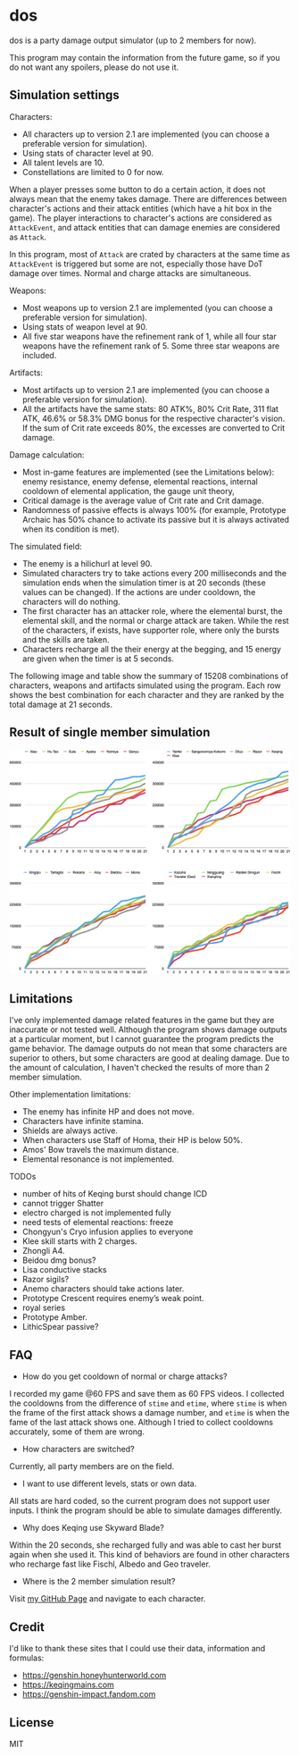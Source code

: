 # dos

dos is a party damage output simulator (up to 2 members for now).

This program may contain the information from the future game, so if you do not want any spoilers, please do not use it.

## Simulation settings

Characters:

- All characters up to version 2.1 are implemented (you can choose a preferable version for simulation).
- Using stats of character level at 90.
- All talent levels are 10.
- Constellations are limited to 0 for now.

When a player presses some button to do a certain action, it does not always mean that the enemy takes damage. There are differences between character's actions and their attack entities (which have a hit box in the game). The player interactions to character's actions are considered as `AttackEvent`, and attack entities that can damage enemies are considered as `Attack`.

In this program, most of `Attack` are crated by characters at the same time as `AttackEvent` is triggered but some are not, especially those have DoT damage over times. Normal and charge attacks are simultaneous.

Weapons:

- Most weapons up to version 2.1 are implemented (you can choose a preferable version for simulation).
- Using stats of weapon level at 90.
- All five star weapons have the refinement rank of 1, while all four star weapons have the refinement rank of 5. Some three star weapons are included.

Artifacts:

- Most artifacts up to version 2.1 are implemented (you can choose a preferable version for simulation).
- All the artifacts have the same stats: 80 ATK%, 80% Crit Rate, 311 flat ATK, 46.6% or 58.3% DMG bonus for the respective character's vision. If the sum of Crit rate exceeds 80%, the excesses are converted to Crit damage.

Damage calculation:

- Most in-game features are implemented (see the Limitations below): enemy resistance, enemy defense, elemental reactions, internal cooldown of elemental application, the gauge unit theory,
- Critical damage is the average value of Crit rate and Crit damage.
- Randomness of passive effects is always 100% (for example, Prototype Archaic has 50% chance to activate its passive but it is always activated when its condition is met).

The simulated field:

- The enemy is a hilichurl at level 90.
- Simulated characters try to take actions every 200 milliseconds and the simulation ends when the simulation timer is at 20 seconds (these values can be changed). If the actions are under cooldown, the characters will do nothing.
- The first character has an attacker role, where the elemental burst, the elemental skill, and the normal or charge attack are taken. While the rest of the characters, if exists, have supporter role, where only the bursts and the skills are taken.
- Characters recharge all the their energy at the begging, and 15 energy are given when the timer is at 5 seconds.

The following image and table show the summary of 15208 combinations of characters, weapons and artifacts simulated using the program. Each row shows the best combination for each character and they are ranked by the total damage at 21 seconds.

## Result of single member simulation

![Result of single member simulation](./images/simulation1_0714.png)

## Limitations

I've only implemented damage related features in the game but they are inaccurate or not tested well. Although the program shows damage outputs at a particular moment, but I cannot guarantee the program predicts the game behavior. The damage outputs do not mean that some characters are superior to others, but some characters are good at dealing damage. Due to the amount of calculation, I haven't checked the results of more than 2 member simulation.

Other implementation limitations:

- The enemy has infinite HP and does not move.
- Characters have infinite stamina.
- Shields are always active.
- When characters use Staff of Homa, their HP is below 50%.
- Amos' Bow travels the maximum distance.
- Elemental resonance is not implemented.

TODOs

- number of hits of Keqing burst should change ICD
- cannot trigger Shatter
- electro charged is not implemented fully
- need tests of elemental reactions: freeze
- Chongyun's Cryo infusion applies to everyone
- Klee skill starts with 2 charges.
- Zhongli A4.
- Beidou dmg bonus?
- Lisa conductive stacks
- Razor sigils?
- Anemo characters should take actions later.
- Prototype Crescent requires enemy’s weak point.
- royal series
- Prototype Amber.
- LithicSpear passive?

## FAQ

- How do you get cooldown of normal or charge attacks?

I recorded my game @60 FPS and save them as 60 FPS videos. I collected the cooldowns from the difference of `stime` and `etime`, where `stime` is when the frame of the first attack shows a damage number, and `etime` is when the fame of the last attack shows one. Although I tried to collect cooldowns accurately, some of them are wrong.

- How characters are switched?

Currently, all party members are on the field.

- I want to use different levels, stats or own data.

All stats are hard coded, so the current program does not support user inputs. I think the program should be able to simulate damages differently.

- Why does Keqing use Skyward Blade?

Within the 20 seconds, she recharged fully and was able to cast her burst again when she used it. This kind of behaviors are found in other characters who recharge fast like Fischl, Albedo and Geo traveler.

- Where is the 2 member simulation result?

Visit [my GitHub Page](https://ryotaok.github.io/dos/overview.html) and navigate to each character.

## Credit

I'd like to thank these sites that I could use their data, information and formulas:

- <https://genshin.honeyhunterworld.com>
- <https://keqingmains.com>
- <https://genshin-impact.fandom.com>

## License

MIT

